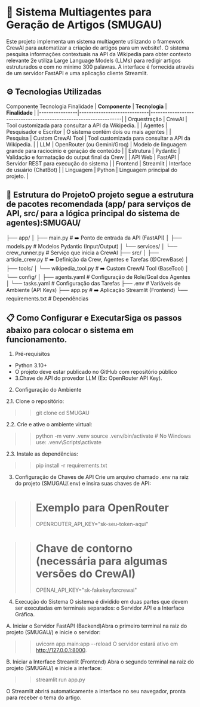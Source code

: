 # 📄 Sistema Multiagentes para Geração de Artigos (SMUGAU)
Este projeto implementa um sistema multiagente utilizando o framework CrewAI para automatizar a criação de artigos para um website1. O sistema pesquisa informações contextuais na API da Wikipedia para obter contexto relevante 2e utiliza Large Language Models (LLMs) para redigir artigos estruturados e com no mínimo 300 palavras.
A interface é fornecida através de um servidor FastAPI e uma aplicação cliente Streamlit.

## ⚙️ Tecnologias Utilizadas
Componente Tecnologia Finalidade
| **Componente** | **Tecnologia**              | **Finalidade**                                                   |
|----------------|-----------------------------|------------------------------------------------------------------|
| Orquestração   | CrewAI                      | Tool customizada para consultar a API da Wikipedia.              |
| Agentes        | Pesquisador e Escritor      | O sistema contém dois ou mais agentes                            |
| Pesquisa       | Custom CrewAI Tool          | Tool customizada para consultar a API da Wikipedia.              |
| LLM            | OpenRouter (ou Gemini/Groq) | Modelo de linguagem grande para raciocínio e geração de conteúdo |
| Estrutura      | Pydantic                    | Validação e formatação do output final da Crew                   |
| API Web        | FastAPI                     | Servidor REST para execução do sistema                           |
| Frontend       | Streamlit                   | Interface de usuário (ChatBot)                                   |
| Linguagem      | Python                      | Linguagem principal do projeto.                                  |

## 🚀 Estrutura do ProjetoO projeto segue a estrutura de pacotes recomendada (app/ para serviços de API, src/ para a lógica principal do sistema de agentes):SMUGAU/
├── app/
│   ├── main.py            # ➡️ Ponto de entrada da API (FastAPI)
│   ├── models.py          # Modelos Pydantic (Input/Output)
│   └── services/
│       └── crew_runner.py # Serviço que inicia a CrewAI
├── src/
│   ├── article_crew.py    # ➡️ Definição da Crew, Agentes e Tarefas (@CrewBase)
│   ├── tools/
│       └── wikipedia_tool.py # ➡️ Custom CrewAI Tool (BaseTool)
│   └── config/
│       ├── agents.yaml    # Configuração de Role/Goal dos Agentes
│       └── tasks.yaml     # Configuração das Tarefas
├── .env                   # Variáveis de Ambiente (API Keys)
├── app.py                 # ➡️ Aplicação Streamlit (Frontend)
└── requirements.txt       # Dependências

## 📋 Como Configurar e ExecutarSiga os passos abaixo para colocar o sistema em funcionamento.

1. Pré-requisitos
- Python 3.10+
- O projeto deve estar publicado no GitHub com repositório público
- 3.Chave de API do provedor LLM (Ex: OpenRouter API Key).

2. Configuração do Ambiente

2.1. Clone o repositório:
>> git clone 
>> cd SMUGAU

2.2. Crie e ative o ambiente virtual:
>> python -m venv .venv
>> source .venv/bin/activate  # No Windows use: .venv\Scripts\activate

2.3. Instale as dependências:
>> pip install -r requirements.txt

3. Configuração de Chaves de API
Crie um arquivo chamado .env na raiz do projeto (SMUGAU/.env) e insira suas chaves de API:

>> # Exemplo para OpenRouter
>> OPENROUTER_API_KEY="sk-seu-token-aqui"

>> # Chave de contorno (necessária para algumas versões do CrewAI)
>> OPENAI_API_KEY="sk-fakekeyforcrewai" 

4. Execução do Sistema
O sistema é dividido em duas partes que devem ser executadas em terminais separados: o Servidor API e a Interface Gráfica.

A. Iniciar o Servidor FastAPI (Backend)Abra o primeiro terminal na raiz do projeto (SMUGAU/) e inicie o servidor:
>> uvicorn app.main:app --reload
O servidor estará ativo em http://127.0.0.1:8000.

B. Iniciar a Interface Streamlit (Frontend)
Abra o segundo terminal na raiz do projeto (SMUGAU/) e inicie a interface:

>> streamlit run app.py

O Streamlit abrirá automaticamente a interface no seu navegador, pronta para receber o tema do artigo.
